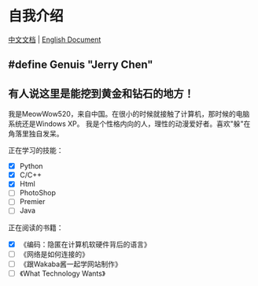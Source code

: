 # 自我介绍

[中文文档](./Readme_CN.md) | [English Document](./Readme.md)

## #define Genuis "Jerry Chen"
## 有人说这里是能挖到黄金和钻石的地方！

我是MeowWow520，来自中国。在很小的时候就接触了计算机，那时候的电脑系统还是Windows XP。
我是个性格内向的人，理性的动漫爱好者。喜欢"躲"在角落里独自发呆。

正在学习的技能：
- [x] Python
- [x] C/C++
- [x] Html
- [ ] PhotoShop
- [ ] Premier 
- [ ] Java

正在阅读的书籍：
- [x] 《编码：隐匿在计算机软硬件背后的语言》
- [ ] 《网络是如何连接的》
- [ ] 《跟Wakaba酱一起学网站制作》
- [ ] 《What Technology Wants》
